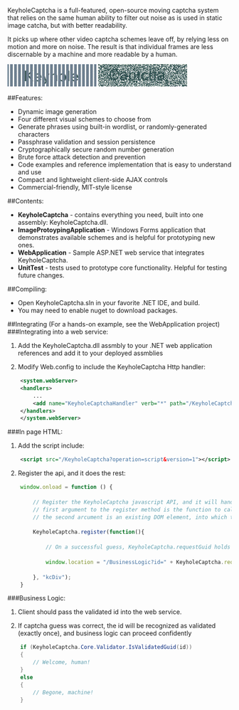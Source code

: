 KeyholeCaptcha is a full-featured, open-source moving captcha system that
relies on the same human ability to filter out noise as is used in static
image catcha, but with better readability.

It picks up where other video captcha schemes leave off, by relying less on
motion and more on noise. The result is that individual frames are less
discernable by a machine and more readable by a human.

![alt text](https://github.com//etray/KeyholeCaptcha/blob/master/Images/Keyhole.gif?raw=true "Keyhole")
![alt text](https://github.com//etray/KeyholeCaptcha/blob/master/Images/Captcha.gif?raw=true "Captcha")

##Features: 
- Dynamic image generation
- Four different visual schemes to choose from
- Generate phrases using built-in wordlist, or randomly-generated characters
- Passphrase validation and session persistence
- Cryptographically secure random number generation
- Brute force attack detection and prevention
- Code examples and reference implementation that is easy to understand and use
- Compact and lightweight client-side AJAX controls
- Commercial-friendly, MIT-style license

##Contents:
- **KeyholeCaptcha** - contains everything you need, built into one assembly: 
  KeyholeCaptcha.dll.
- **ImageProtoypingApplication** - Windows Forms application that demonstrates
  available schemes and is helpful for prototyping new ones.
- **WebApplication** - Sample ASP.NET web service that integrates KeyholeCaptcha.
- **UnitTest** - tests used to prototype core functionality. Helpful for
  testing future changes.

##Compiling:
- Open KeyholeCaptcha.sln in your favorite .NET IDE, and build.
- You may need to enable nuget to download packages.

##Integrating
(For a hands-on example, see the WebApplication project)
###Integrating into a web service:

1. Add the KeyholeCaptcha.dll assmbly to your .NET web application references and add it to your deployed assmblies

2. Modify Web.config to include the KeyholeCaptcha Http handler:

```xml
	<system.webServer>
	<handlers>
		...
		<add name="KeyholeCaptchaHandler" verb="*" path="/KeyholeCaptcha" type="KeyholeCaptcha.Web.KeyholeCaptchaHandler" preCondition="integratedMode,runtimeVersionv4.0" />
	</handlers>
	</system.webServer>
```

###In page HTML: 

1. Add the script include:

```xml
	<script src="/KeyholeCaptcha?operation=script&version=1"></script>
```

2. Register the api, and it does the rest:

```javascript
	window.onload = function () {

		// Register the KeyholeCaptcha javascript API, and it will handle the rest.
		// first argument to the register method is the function to call when captcha guess is correct.
		// the second arcument is an existing DOM element, into which the captcha control will be built.

		KeyholeCaptcha.register(function(){
				
			// On a successful guess, KeyholeCaptcha.requestGuid holds a token which can be passed to your web service.
				
			window.location = "/BusinessLogic?id=" + KeyholeCaptcha.requestGuid;			

		}, "kcDiv");
	}

```

###Business Logic:
	
1. Client should pass the validated id into the web service.

2. If captcha guess was correct, the id will be recognized as validated (exactly once), and business logic can proceed confidently

```cs
    if (KeyholeCaptcha.Core.Validator.IsValidatedGuid(id))
    {
        // Welcome, human!
    }
    else
    {
        // Begone, machine!
    }
```